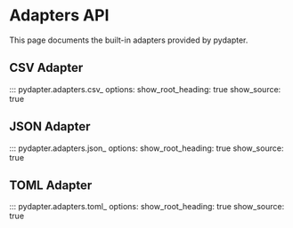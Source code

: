 # Adapters API

This page documents the built-in adapters provided by pydapter.

## CSV Adapter

::: pydapter.adapters.csv_
    options:
      show_root_heading: true
      show_source: true

## JSON Adapter

::: pydapter.adapters.json_
    options:
      show_root_heading: true
      show_source: true

## TOML Adapter

::: pydapter.adapters.toml_
    options:
      show_root_heading: true
      show_source: true
